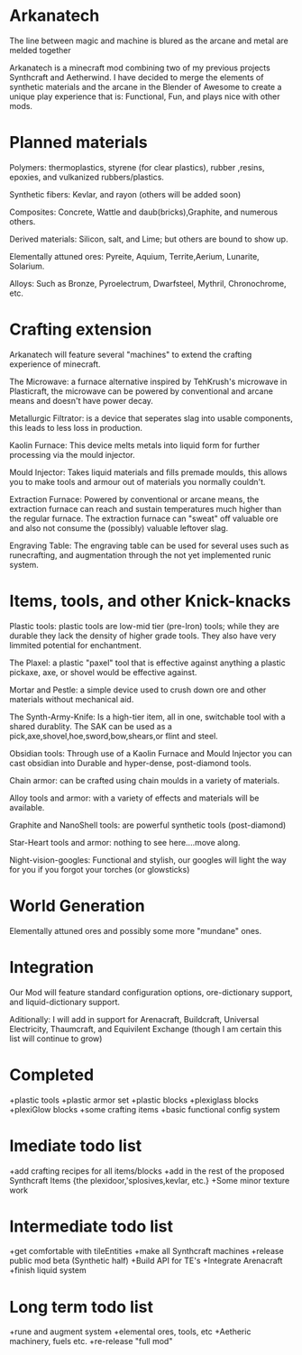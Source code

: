 Arkanatech
==========

The line between magic and machine is blured as the arcane and metal are melded together

Arkanatech is a minecraft mod combining two of my previous projects Synthcraft and Aetherwind.
I have decided to merge the elements of synthetic materials and the arcane in the Blender of Awesome
to create a unique play experience that is: Functional, Fun, and plays nice with other mods.

Planned materials
=================

Polymers: thermoplastics, styrene (for clear plastics), rubber ,resins, epoxies, and vulkanized rubbers/plastics.

Synthetic fibers: Kevlar, and rayon (others will be added soon)

Composites: Concrete, Wattle and daub(bricks),Graphite, and numerous others.

Derived materials: Silicon, salt, and Lime; but others are bound to show up.

Elementally attuned ores: Pyreite, Aquium, Territe,Aerium, Lunarite, Solarium.

Alloys: Such as Bronze, Pyroelectrum, Dwarfsteel, Mythril, Chronochrome, etc.

Crafting extension
==================

Arkanatech will feature several "machines" to extend the crafting experience of minecraft.

The Microwave: a furnace alternative inspired by TehKrush's microwave in Plasticraft, the
microwave can be powered by conventional and arcane means and doesn't have power decay.

Metallurgic Filtrator: is a device that seperates slag into usable components, this
leads to less loss in production.

Kaolin Furnace: This device melts metals into liquid form for further processing via
the mould injector.

Mould Injector: Takes liquid materials and fills premade moulds, this allows you to make
tools and armour out of materials you normally couldn't.

Extraction Furnace: Powered by conventional or arcane means, the extraction furnace can reach
and sustain temperatures much higher than the regular furnace. The extraction furnace can 
"sweat" off valuable ore and also not consume the (possibly) valuable leftover slag.

Engraving Table: The engraving table can be used for several uses such as runecrafting,
and augmentation through the not yet implemented runic system.



Items, tools, and other Knick-knacks
====================================

Plastic tools: plastic tools are low-mid tier (pre-Iron) tools; while they are durable they lack
the density of higher grade tools. They also have very limmited potential for enchantment.

The Plaxel: a plastic "paxel" tool that is effective against anything a plastic pickaxe, axe, or
shovel would be effective against.

Mortar and Pestle: a simple device used to crush down ore and other materials without
mechanical aid.

The Synth-Army-Knife: Is a high-tier item, all in one, switchable tool with a shared durablity.
The SAK can be used as a pick,axe,shovel,hoe,sword,bow,shears,or flint and steel.

Obsidian tools: Through use of a Kaolin Furnace and Mould Injector you can cast obsidian into
Durable and hyper-dense, post-diamond tools.

Chain armor: can be crafted using chain moulds in a variety of materials.

Alloy tools and armor: with a variety of effects and materials will be available.

Graphite and NanoShell tools: are powerful synthetic tools (post-diamond)

Star-Heart tools and armor: nothing to see here....move along.

Night-vision-googles: Functional and stylish, our googles will light the way for you if you
forgot your torches (or glowsticks)

World Generation
================
Elementally attuned ores and possibly some more "mundane" ones.

Integration
===========
Our Mod will feature standard configuration options, ore-dictionary support, and liquid-dictionary support.

Aditionally: I will add in support for Arenacraft, Buildcraft, Universal Electricity, Thaumcraft,
and Equivilent Exchange (though I am certain this list will continue to grow)


Completed
=========

+plastic tools
+plastic armor set
+plastic blocks
+plexiglass blocks
+plexiGlow blocks
+some crafting items
+basic functional config system

Imediate todo list
==================

+add crafting recipes for all items/blocks
+add in the rest of the proposed Synthcraft Items
{the plexidoor,'splosives,kevlar, etc.}
+Some minor texture work

Intermediate todo list
======================

+get comfortable with tileEntities
+make all Synthcraft machines
+release public mod beta (Synthetic half)
+Build API for TE's
+Integrate Arenacraft
+finish liquid system

Long term todo list
===================

+rune and augment system
+elemental ores, tools, etc
+Aetheric machinery, fuels etc.
+re-release "full mod"












